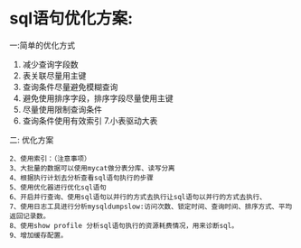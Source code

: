 # sql语句优化方案:


一:简单的优化方式

   1. 减少查询字段数
   2. 表关联尽量用主键
   3. 查询条件尽量避免模糊查询
   4. 避免使用排序字段，排序字段尽量使用主键
   5. 尽量使用限制查询条件
   6. 查询条件使用有效索引
   7.小表驱动大表

二: 优化方案

    2、使用索引：（注意事项）
    3、大批量的数据可以使用mycat做分表分库、读写分离
    4、根据执行计划去分析查看sql语句执行的步骤 
    5、使用优化器进行优化sql语句
    6、开启并行查询、使用sql语句以并行的方式去执行让sql语句以并行的方式去执行、
    7、使用日志工具进行分析mysqldumpslow:访问次数、锁定时间、查询时间、排序方式、平均返回记录数。
    8、使用show profile 分析sql语句执行的资源耗费情况，用来诊断sql。
    9、增加缓存配置。
